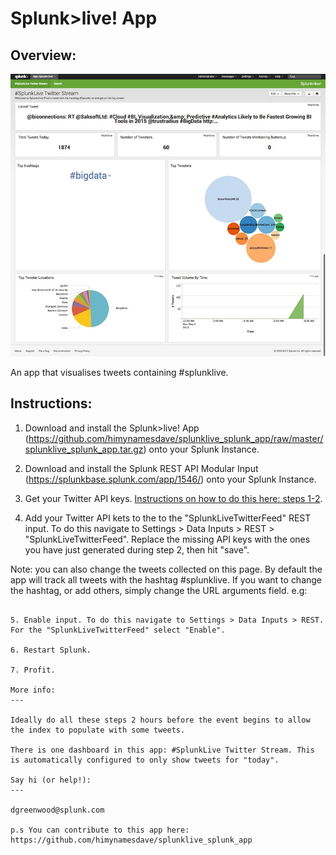 Splunk>live! App
===

Overview:
---

![SplunkLive App](https://raw.githubusercontent.com/himynamesdave/splunklive_splunk_app/master/static/screenshot.jpeg)

An app that visualises tweets containing #splunklive.

Instructions:
---

1. Download and install the Splunk>live! App (https://github.com/himynamesdave/splunklive_splunk_app/raw/master/splunklive_splunk_app.tar.gz) onto your Splunk Instance.

2. Download and install the Splunk REST API Modular Input (https://splunkbase.splunk.com/app/1546/) onto your Splunk Instance.

3. Get your Twitter API keys. [Instructions on how to do this here: steps 1-2](http://blogs.splunk.com/2014/07/03/splunking-social-media-tracking-tweets/).


4. Add your Twitter API kets to the to the "SplunkLiveTwitterFeed" REST input. To do this navigate to Settings > Data Inputs > REST > "SplunkLiveTwitterFeed". Replace the missing API keys with the ones you have just generated during step 2, then hit "save".

Note: you can also change the tweets collected on this page. By default the app will track all tweets with the hashtag #splunklive. If you want to change the hashtag, or add others, simply change the URL arguments field. e.g:

```URL Arguments: track=#splunk,#bigdata,#mytag^stall_warnings=true

5. Enable input. To do this navigate to Settings > Data Inputs > REST. For the "SplunkLiveTwitterFeed" select "Enable".

6. Restart Splunk.

7. Profit.

More info:
---

Ideally do all these steps 2 hours before the event begins to allow the index to populate with some tweets.

There is one dashboard in this app: #SplunkLive Twitter Stream. This is automatically configured to only show tweets for "today".

Say hi (or help!):
---

dgreenwood@splunk.com

p.s You can contribute to this app here: https://github.com/himynamesdave/splunklive_splunk_app
